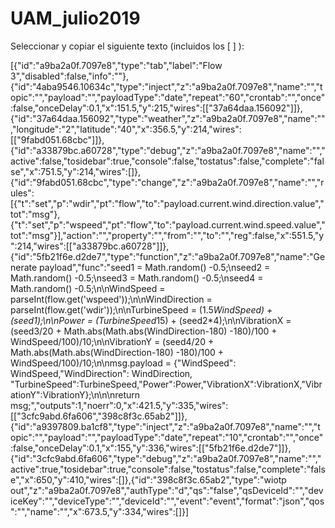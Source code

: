 # UAM_julio2019

Seleccionar y copiar el siguiente texto (incluidos los [ ] ):

[{"id":"a9ba2a0f.7097e8","type":"tab","label":"Flow 3","disabled":false,"info":""},{"id":"4aba9546.10634c","type":"inject","z":"a9ba2a0f.7097e8","name":"","topic":"","payload":"","payloadType":"date","repeat":"60","crontab":"","once":false,"onceDelay":0.1,"x":151.5,"y":215,"wires":[["37a64daa.156092"]]},{"id":"37a64daa.156092","type":"weather","z":"a9ba2a0f.7097e8","name":"","longitude":"2","latitude":"40","x":356.5,"y":214,"wires":[["9fabd051.68cbc"]]},{"id":"a33879bc.a60728","type":"debug","z":"a9ba2a0f.7097e8","name":"","active":false,"tosidebar":true,"console":false,"tostatus":false,"complete":"false","x":751.5,"y":214,"wires":[]},{"id":"9fabd051.68cbc","type":"change","z":"a9ba2a0f.7097e8","name":"","rules":[{"t":"set","p":"wdir","pt":"flow","to":"payload.current.wind.direction.value","tot":"msg"},{"t":"set","p":"wspeed","pt":"flow","to":"payload.current.wind.speed.value","tot":"msg"}],"action":"","property":"","from":"","to":"","reg":false,"x":551.5,"y":214,"wires":[["a33879bc.a60728"]]},{"id":"5fb21f6e.d2de7","type":"function","z":"a9ba2a0f.7097e8","name":"Generate payload","func":"seed1 = Math.random() -0.5;\nseed2 = Math.random() -0.5;\nseed3 = Math.random() -0.5;\nseed4 = Math.random() -0.5;\n\nWindSpeed = parseInt(flow.get('wspeed'));\n\nWindDirection = parseInt(flow.get('wdir'));\n\nTurbineSpeed = (1.5*WindSpeed) + (seed1);\n\nPower = (TurbineSpeed*15) + (seed2*4);\n\nVibrationX = (seed3/20 + Math.abs(Math.abs(WindDirection-180) -180)/100 + WindSpeed/100)/10;\n\nVibrationY = (seed4/20 + Math.abs(Math.abs(WindDirection-180) -180)/100 + WindSpeed/100)/10;\n\nmsg.payload = {\"WindSpeed\": WindSpeed,\"WindDirection\": WindDirection, \"TurbineSpeed\":TurbineSpeed,\"Power\":Power,\"VibrationX\":VibrationX,\"VibrationY\":VibrationY};\n\n\nreturn msg;","outputs":1,"noerr":0,"x":421.5,"y":335,"wires":[["3cfc9abd.6fa606","398c8f3c.65ab2"]]},{"id":"a9397809.ba1cf8","type":"inject","z":"a9ba2a0f.7097e8","name":"","topic":"","payload":"","payloadType":"date","repeat":"10","crontab":"","once":false,"onceDelay":0.1,"x":155,"y":336,"wires":[["5fb21f6e.d2de7"]]},{"id":"3cfc9abd.6fa606","type":"debug","z":"a9ba2a0f.7097e8","name":"","active":true,"tosidebar":true,"console":false,"tostatus":false,"complete":"false","x":650,"y":410,"wires":[]},{"id":"398c8f3c.65ab2","type":"wiotp out","z":"a9ba2a0f.7097e8","authType":"d","qs":"false","qsDeviceId":"","deviceKey":"","deviceType":"","deviceId":"","event":"event","format":"json","qos":"","name":"","x":673.5,"y":334,"wires":[]}]

